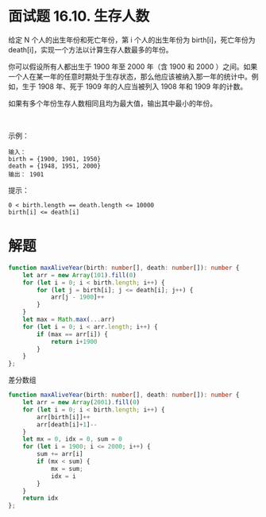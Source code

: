 # 面试题 16.10. 生存人数
给定 N 个人的出生年份和死亡年份，第 i 个人的出生年份为 birth[i]，死亡年份为 death[i]，实现一个方法以计算生存人数最多的年份。

你可以假设所有人都出生于 1900 年至 2000 年（含 1900 和 2000 ）之间。如果一个人在某一年的任意时期处于生存状态，那么他应该被纳入那一年的统计中。例如，生于 1908 年、死于 1909 年的人应当被列入 1908 年和 1909 年的计数。

如果有多个年份生存人数相同且均为最大值，输出其中最小的年份。

 

示例：
```
输入：
birth = {1900, 1901, 1950}
death = {1948, 1951, 2000}
输出： 1901
```

提示：
```
0 < birth.length == death.length <= 10000
birth[i] <= death[i]
```

# 解题
```ts
function maxAliveYear(birth: number[], death: number[]): number {
    let arr = new Array(101).fill(0)
    for (let i = 0; i < birth.length; i++) {
        for (let j = birth[i]; j <= death[i]; j++) {
            arr[j - 1900]++
        }
    }
    let max = Math.max(...arr)
    for (let i = 0; i < arr.length; i++) {
        if (max == arr[i]) {
            return i+1900
        }
    }
};
```
差分数组
```ts
function maxAliveYear(birth: number[], death: number[]): number {
    let arr = new Array(2001).fill(0)
    for (let i = 0; i < birth.length; i++) {
        arr[birth[i]]++
        arr[death[i]+1]--
    }
    let mx = 0, idx = 0, sum = 0
    for (let i = 1900; i <= 2000; i++) {
        sum += arr[i]
        if (mx < sum) {
            mx = sum;
            idx = i
        }
    }
    return idx
};
```